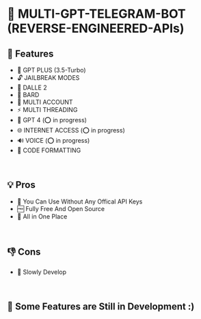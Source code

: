 # 📡 MULTI-GPT-TELEGRAM-BOT (REVERSE-ENGINEERED-APIs)

##  🚀 Features

-  🤖 GPT PLUS (3.5-Turbo)
-  🔓 JAILBREAK MODES
-  🎨 DALLE 2 
-  🌟 BARD
-  🍪 MULTI ACCOUNT
-  ⚡️ MULTI THREADING
-  🤖 GPT 4 (⭕ in progress)
-  🌐 INTERNET ACCESS (⭕ in progress)
-  🔊 VOICE (⭕ in progress)
-  🌈 CODE FORMATTING


<br>

## 💡 Pros

- 🍕 You Can Use Without Any Offical API Keys
- 🆓 Fully Free And Open Source
- 🧰 All in One Place
  

<br>


## 👎 Cons

- 🐌 Slowly Develop


<br>
 
## 🏮 Some Features are Still in Development :)
